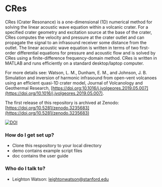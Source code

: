 # CRes

CRes (Crater Resonance) is a one-dimensional (1D) numerical method for solving the linear acoustic wave equation within a volcanic crater. For a specified crater geometry and excitation source at the base of the crater, CRes computes the velocity and pressure at the crater outlet and can propagate the signal to an infrasound receiver some distance from the outlet. The linear acoustic wave equation is written in terms of two first-order differential equations for pressure and acoustic flow and is solved by CRes using a finite-difference frequency-domain method. CRes is written in MATLAB  and runs efficiently on a standard desktop/laptop computer. 

For more details see: Watson, L. M., Dunham, E. M., and Johnson, J. B. Simulation and inversion of harmonic infrasound from open-vent volcanoes using an efficient quasi-1D crater model, Journal of Volcanology and Geothermal Research, [https://doi.org:10.1016/j.jvolgeores.2019.05.007](https://doi.org/10.1016/j.jvolgeores.2019.05.007).

The first release of this repository is archived at Zenodo: [https://doi.org/10.5281/zenodo.3235683](https://doi.org/10.5281/zenodo.3235683)

<a href="https://doi.org/10.5281/zenodo.3235683"><img src="https://zenodo.org/badge/DOI/10.5281/zenodo.3235683.svg" alt="DOI"></a>

### How do I get set up? ###
* Clone this respository to your local directory
* demo contains example script files
* doc contains the user guide

### Who do I talk to? ###
* Leighton Watson: leightonwatson@stanford.edu




